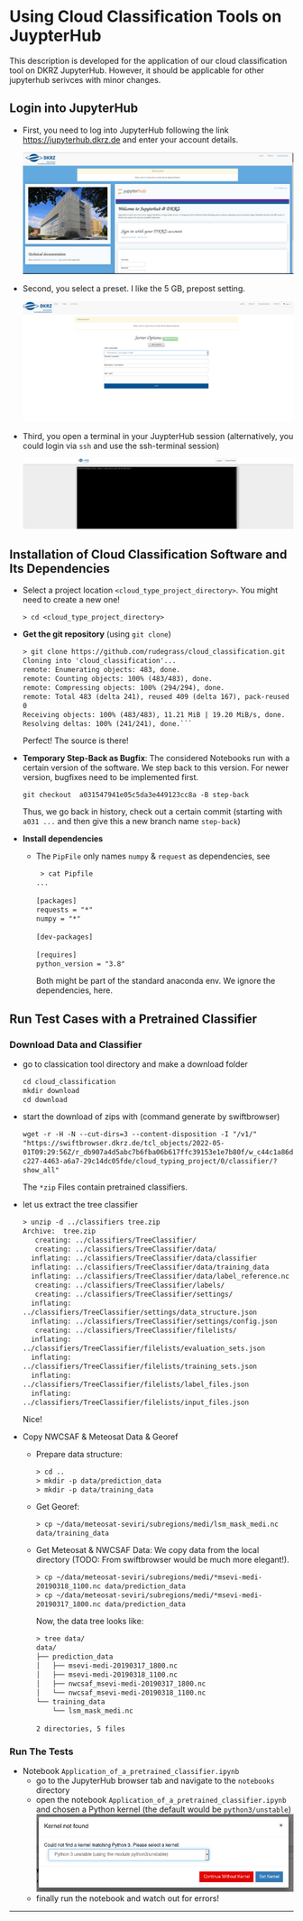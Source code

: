 # Using Cloud Classification Tools on JuypterHub

This description is developed for the application of our cloud classification tool on DKRZ JupyterHub. However, it should be applicable for other jupyterhub serivces with minor changes.


## Login into JupyterHub

* First, you need to log into JupyterHub following the link https://jupyterhub.dkrz.de and enter your account details.

    ![](images/Running_Notebooks_on_DKRZ_JupyterHub-00.png)

* Second, you select a preset. I like the 5 GB, prepost setting.
    
    ![](images/Running_Notebooks_on_DKRZ_JupyterHub-01.png)

* Third, you open a terminal in your JuypterHub session (alternatively, you could login via `ssh` and use the ssh-terminal session)

    ![](images/Running_Notebooks_on_DKRZ_JupyterHub-02.png)


## Installation of Cloud Classification Software and Its Dependencies

* Select a project location `<cloud_type_project_directory>`. You might need to create a new one!
    ```
    > cd <cloud_type_project_directory>
    ```
* **Get the git repository** (using `git clone`)

    ```
    > git clone https://github.com/rudegrass/cloud_classification.git
    Cloning into 'cloud_classification'...
    remote: Enumerating objects: 483, done.
    remote: Counting objects: 100% (483/483), done.
    remote: Compressing objects: 100% (294/294), done.
    remote: Total 483 (delta 241), reused 409 (delta 167), pack-reused 0
    Receiving objects: 100% (483/483), 11.21 MiB | 19.20 MiB/s, done.
    Resolving deltas: 100% (241/241), done.``` 
    ``` 
    Perfect! The source is there!
    
* **Temporary Step-Back as Bugfix**: The considered Notebooks run with a certain version of the software. We step back to this version. For newer version, bugfixes need to be implemented first.

    ```
    git checkout  a031547941e05c5da3e449123cc8a -B step-back
    ```
    Thus, we go back in history, check out a certain commit (starting with `a031 ...` and then give this a new branch name `step-back`)

* **Install dependencies**

    * The `PipFile` only names `numpy` & `request` as dependencies, see

        ```
         > cat Pipfile
        ...

        [packages]
        requests = "*"
        numpy = "*"

        [dev-packages]

        [requires]
        python_version = "3.8"
        ``` 
        
        Both might be part of the standard anaconda env. We ignore the dependencies, here.
       

## Run Test Cases with a Pretrained Classifier

### Download Data and Classifier

* go to classication tool directory and make a download folder

    ```
    cd cloud_classification
    mkdir download
    cd download
    ```

* start the download of zips with (command generate by swiftbrowser)

    ```
    wget -r -H -N --cut-dirs=3 --content-disposition -I "/v1/" "https://swiftbrowser.dkrz.de/tcl_objects/2022-05-01T09:29:56Z/r_db907a4d5abc7b6fba06b617ffc39153e1e7b80f/w_c44c1a86d8898dda37bdd760bc340eb62292bd24/dkrz_d7550ef1-c227-4463-a6a7-29c14dc05fde/cloud_typing_project/0/classifier/?show_all"
    ```

    The `*zip` Files contain pretrained classifiers.
    
* let us extract the tree classifier

    ```
    > unzip -d ../classifiers tree.zip
    Archive:  tree.zip
       creating: ../classifiers/TreeClassifier/
       creating: ../classifiers/TreeClassifier/data/
      inflating: ../classifiers/TreeClassifier/data/classifier
      inflating: ../classifiers/TreeClassifier/data/training_data
      inflating: ../classifiers/TreeClassifier/data/label_reference.nc
       creating: ../classifiers/TreeClassifier/labels/
       creating: ../classifiers/TreeClassifier/settings/
      inflating: ../classifiers/TreeClassifier/settings/data_structure.json
      inflating: ../classifiers/TreeClassifier/settings/config.json
       creating: ../classifiers/TreeClassifier/filelists/
      inflating: ../classifiers/TreeClassifier/filelists/evaluation_sets.json
      inflating: ../classifiers/TreeClassifier/filelists/training_sets.json
      inflating: ../classifiers/TreeClassifier/filelists/label_files.json
      inflating: ../classifiers/TreeClassifier/filelists/input_files.json
    ``` 
    Nice!
    
* Copy NWCSAF & Meteosat Data & Georef
    * Prepare data structure:
        ```
        > cd ..
        > mkdir -p data/prediction_data
        > mkdir -p data/training_data
        ```
        
    * Get Georef:

        ```
        > cp ~/data/meteosat-seviri/subregions/medi/lsm_mask_medi.nc data/training_data
        ```
        
    * Get Meteosat & NWCSAF Data: We copy data from the local directory (TODO: From swiftbrowser would be much more elegant!).
    
        ```
        > cp ~/data/meteosat-seviri/subregions/medi/*msevi-medi-20190318_1100.nc data/prediction_data
        > cp ~/data/meteosat-seviri/subregions/medi/*msevi-medi-20190317_1800.nc data/prediction_data
        ```
        
        Now, the data tree looks like:
        
        ```
        > tree data/
        data/
        ├── prediction_data
        │   ├── msevi-medi-20190317_1800.nc
        │   ├── msevi-medi-20190318_1100.nc
        │   ├── nwcsaf_msevi-medi-20190317_1800.nc
        │   └── nwcsaf_msevi-medi-20190318_1100.nc
        └── training_data
            └── lsm_mask_medi.nc

        2 directories, 5 files

        ```
### Run The Tests
* Notebook `Application_of_a_pretrained_classifier.ipynb`
    * go to the JupyterHub browser tab and navigate to the `notebooks` directory
    * open the notebook `Application_of_a_pretrained_classifier.ipynb` and chosen a Python kernel (the default would be `python3/unstable`)
         ![](images/Running_Notebooks_on_DKRZ_JupyterHub-03.png)
    * finally run the notebook and watch out for errors!

    
---
